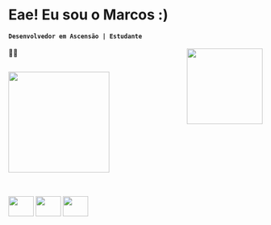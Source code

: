 # Eae! Eu sou o Marcos :)
**`Desenvolvedor em Ascensão | Estudante`** <br><br>
🚀🚀
<img align="right" height= "150" width="150" src="https://media0.giphy.com/media/v1.Y2lkPTc5MGI3NjExeDB1cXoydHB6d3k3emZ2dDJyMjFrbzg5MGlsd2prMjF6ZWNlNjR0MiZlcD12MV9pbnRlcm5hbF9naWZfYnlfaWQmY3Q9Zw/lJNoBCvQYp7nq/giphy.gif">
##

<div style="display: inline_block">
<img height="200em" src="https://github-readme-stats.vercel.app/api?username=Marcos-Eduardo14&show_icons=true&theme=tokyonight&include_all_commits=true&count_private=true&locale=pt-br">
</div>

##
<div style="display: inline_block"><br>
  <img align="center" height="40" width="50" src="https://devicon-website.vercel.app/api/html5/original.svg">
  <img align="center" height="40" width="50" src="https://devicon-website.vercel.app/api/css3/original.svg"> 
  <img align="center" height="40" width="50" src="https://devicon-website.vercel.app/api/javascript/original.svg">
</div>

##




